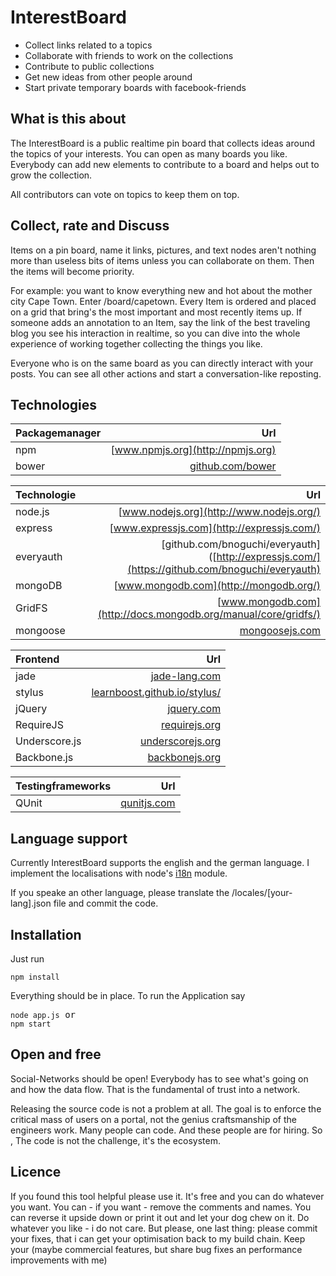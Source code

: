 InterestBoard
================

* Collect links related to a topics
* Collaborate with friends to work on the collections
* Contribute to public collections 
* Get new ideas from other people around
* Start private temporary boards with facebook-friends

What is this about
------------------
The InterestBoard is a public realtime pin board that collects ideas around the topics of 
your interests.
You can open as many boards you like. Everybody can add new elements to contribute to a 
board and helps out to grow the collection.

All contributors can vote on topics to keep them on top.  

Collect, rate and Discuss
------------------
Items on a pin board, name it links, pictures, and text nodes aren't nothing more than useless bits of items unless you can collaborate on them. Then the items will become priority. 

For example: you want to know everything new and hot about the mother city Cape Town. Enter /board/capetown. Every Item is ordered and placed on a grid that bring's the most important and most recently items up.
If someone adds an annotation to an Item, say the link of the best traveling blog you see his interaction in realtime, so you can dive into the whole experience of working together collecting the things you like.  

Everyone who is on the same board as you can directly interact with your posts. You can see all other actions and start a conversation-like reposting.

Technologies
------------------


| Packagemanager 	| Url |
|:--------------|------------:|  
|npm	|	[www.npmjs.org](http://npmjs.org) |  
|bower	|   [github.com/bower](https://github.com/bower/bower) |  


| Technologie 	| Url |
|:--------------|------------:|
| node.js 		| [www.nodejs.org](http://www.nodejs.org/) 	|   
| express		| [www.expressjs.com](http://expressjs.com/) 	|  
| everyauth		| [github.com/bnoguchi/everyauth]([http://expressjs.com/](https://github.com/bnoguchi/everyauth) 	|  
| mongoDB		| [www.mongodb.com](http://mongodb.org/) 	|  
| GridFS		| [www.mongodb.com](http://docs.mongodb.org/manual/core/gridfs/) 	| 
| mongoose		| [mongoosejs.com](http://mongoosejs.com) 	| 


| Frontend 		| Url |
|:--------------|------------:|
| jade			| [jade-lang.com](http://jade-lang.com) 	| 
| stylus 		| [learnboost.github.io/stylus/](http://learnboost.github.io/stylus/) 	|
| jQuery		| [jquery.com](http://jquery.com) 	| 
| RequireJS		| [requirejs.org](http://requirejs.org) 	| 
| Underscore.js	| [underscorejs.org](http://underscorejs.org) 	|  
| Backbone.js	| [backbonejs.org](http://backbonejs.org) 	| 
 
| Testingframeworks 	| Url |
|:--------------|------------:|  
|QUnit	|	[qunitjs.com](http://qunitjs.com) |  


Language support
------------------
Currently InterestBoard supports the english and the german language. I implement the localisations with node's [i18n](https://github.com/mashpie/i18n-node) module. 

If you speake an other language, please translate the /locales/[your-lang].json file and commit the code. 

Installation
------------------
Just run <pre><code>npm install</code></pre> Everything should be in place.  To run the Application say <pre><code>node app.js</code> or <code>npm start</code></pre>

Open and free
------------------
Social-Networks should be open! Everybody has to see what's going on and how the data flow. That is the fundamental of trust into a network. 

Releasing the source code is not a problem at all. The goal is to enforce the critical mass of users on a portal, not the genius craftsmanship of the engineers work. Many people can code. And these people are for hiring. So , The code is not the challenge, it's the ecosystem.

Licence 
------------------
If you found this tool helpful please use it. It's free and you can do whatever you want. You can - if you want - remove the comments and names. You can reverse it upside down or print it out and let your dog chew on it. Do whatever you like - i do not care. But please, one last thing: please commit your fixes, that i can get your optimisation back to my build chain. Keep your (maybe commercial features, but share bug fixes an performance improvements with me)

